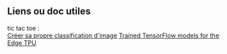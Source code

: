 ## Liens ou doc utiles 

tic tac toe :  
[Créer sa propre classification d'image](https://forum.pollen-robotics.com/t/how-to-train-an-image-classifier-using-coral-tpu-directly-on-reachy/117)
[Trained TensorFlow models for the Edge TPU](https://coral.ai/models/)
